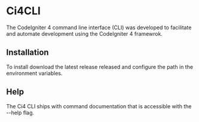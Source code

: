 # Ci4CLI
The CodeIgniter 4 command line interface (CLI) was developed to facilitate and automate development using the CodeIgniter 4 framewrok.

## Installation
To install download the latest release released and configure the path in the environment variables.

## Help
The Ci4 CLI ships with command documentation that is accessible with the --help flag.
